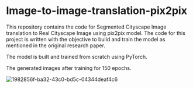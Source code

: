 # Image-to-image-translation-pix2pix

This repository contains the code for Segmented Cityscape Image translation to Real Cityscape Image using pix2pix model. The code for this project is written with the objective to build and train the model as mentioned in the original research paper.

The model is built and trained from scratch using PyTorch.

The generated images after training for 150 epochs.

![1982856f-ba32-43c0-bd5c-04344deaf4c6](https://user-images.githubusercontent.com/84523350/227906857-a0772fd6-4ddd-454c-a622-6807d74f02e7.png)
